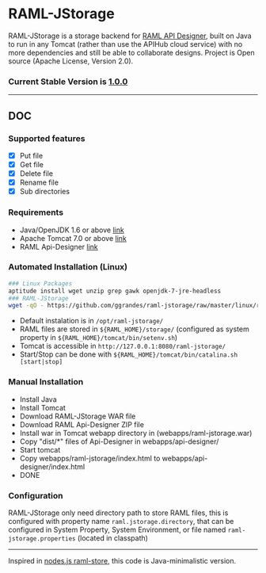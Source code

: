 # RAML-JStorage

RAML-JStorage is a storage backend for [RAML API Designer](https://github.com/ggrandes-clones/api-designer/), built on Java to run in any Tomcat (rather than use the APIHub cloud service) with no more dependencies and still be able to collaborate designs. Project is Open source (Apache License, Version 2.0).

### Current Stable Version is [1.0.0](https://maven-release.s3.amazonaws.com/release/org/javastack/raml-jstorage/1.0.0/raml-jstorage-1.0.0.war)

---

## DOC

### Supported features

  - [x] Put file
  - [x] Get file
  - [x] Delete file
  - [x] Rename file
  - [x] Sub directories

### Requirements

  - Java/OpenJDK 1.6 or above [link](https://www.java.com/en/download/manual.jsp)
  - Apache Tomcat 7.0 or above [link](http://tomcat.apache.org/download-70.cgi)
  - RAML Api-Designer [link](https://github.com/ggrandes-clones/api-designer/archive/master.zip)

### Automated Installation (Linux)

```bash
### Linux Packages
aptitude install wget unzip grep gawk openjdk-7-jre-headless
### RAML-JStorage
wget -qO - https://github.com/ggrandes/raml-jstorage/raw/master/linux/raml-install.sh | bash
```

  - Default instalation is in `/opt/raml-jstorage/`
  - RAML files are stored in `${RAML_HOME}/storage/` (configured as system property in `${RAML_HOME}/tomcat/bin/setenv.sh`)
  - Tomcat is accessible in `http://127.0.0.1:8080/raml-jstorage/`
  - Start/Stop can be done with `${RAML_HOME}/tomcat/bin/catalina.sh [start|stop]`

### Manual Installation

  - Install Java
  - Install Tomcat
  - Download RAML-JStorage WAR file
  - Download RAML Api-Designer ZIP file
  - Install war in Tomcat webapp directory in (webapps/raml-jstorage.war)
  - Copy "dist/*" files of Api-Designer in webapps/api-designer/
  - Start tomcat
  - Copy webapps/raml-jstorage/index.html to webapps/api-designer/index.html
  - DONE 

### Configuration

RAML-JStorage only need directory path to store RAML files, this is configured with property name `raml.jstorage.directory`, that can be configured in System Property, System Environment, or file named `raml-jstorage.properties` (located in classpath) 

---
Inspired in [nodes.js raml-store](https://github.com/brianmc/raml-store), this code is Java-minimalistic version.
